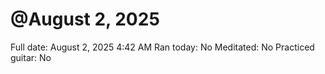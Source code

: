# @August 2, 2025

Full date: August 2, 2025 4:42 AM
Ran today: No
Meditated: No
Practiced guitar: No
